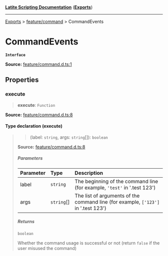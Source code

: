 [**Latite Scripting Documentation**](../../README.md) ([**Exports**](../../exports.md))

---

[Exports](../../exports.md) > [feature/command](../index.md) > CommandEvents

# CommandEvents

**`Interface`**

**Source:** [feature/command.d.ts:1](https://github.com/LatiteScripting/latitescripting.github.io/blob/1c6b44e/definitions/feature/command.d.ts#L1)

## Properties

### execute

> **execute**: `Function`

**Source:** [feature/command.d.ts:8](https://github.com/LatiteScripting/latitescripting.github.io/blob/1c6b44e/definitions/feature/command.d.ts#L8)

#### Type declaration (execute)

> > (label: `string`, args: `string`[]): `boolean`
>
> **Source:** [feature/command.d.ts:8](https://github.com/LatiteScripting/latitescripting.github.io/blob/1c6b44e/definitions/feature/command.d.ts#L8)
>
> ##### Parameters
>
> | Parameter | Type       | Description                                                                       |
> | :-------- | :--------- | :-------------------------------------------------------------------------------- |
> | label     | `string`   | The beginning of the command line (for example, `'test'` in '.test 123')          |
> | args      | `string`[] | The list of arguments of the command line (for example, `['123']` in '.test 123') |
>
> ##### Returns
>
> `boolean`
>
> Whether the command usage is successful or not (return `false` if the user misused the command)
